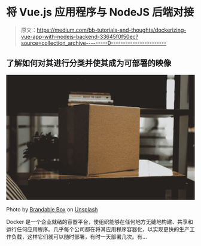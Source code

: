 # 将 Vue.js 应用程序与 NodeJS 后端对接

> 原文：<https://medium.com/bb-tutorials-and-thoughts/dockerizing-vue-app-with-nodejs-backend-33645f0f50ec?source=collection_archive---------0----------------------->

## 了解如何对其进行分类并使其成为可部署的映像

![](img/74cd3e47033fb83ec298267404df5622.png)

Photo by [Brandable Box](https://unsplash.com/@brandablebox?utm_source=medium&utm_medium=referral) on [Unsplash](https://unsplash.com?utm_source=medium&utm_medium=referral)

Docker 是一个企业就绪的容器平台，使组织能够在任何地方无缝地构建、共享和运行任何应用程序。几乎每个公司都在将其应用程序容器化，以实现更快的生产工作负载，这样它们就可以随时部署，有时一天部署几次。有…